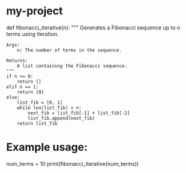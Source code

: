 # my-project
def fibonacci_iterative(n):
    """
    Generates a Fibonacci sequence up to n terms using iteration.

    Args:
        n: The number of terms in the sequence.

    Returns:
        A list containing the Fibonacci sequence.
    """
    if n <= 0:
        return []
    elif n == 1:
        return [0]
    else:
        list_fib = [0, 1]
        while len(list_fib) < n:
            next_fib = list_fib[-1] + list_fib[-2]
            list_fib.append(next_fib)
        return list_fib

# Example usage:
num_terms = 10
print(fibonacci_iterative(num_terms))
